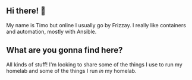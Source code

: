 ## **Hi there!** 👋

My name is Timo but online I usually go by Frizzay.
I really like containers and automation, mostly with Ansible.

## What are you gonna find here?

All kinds of stuff! I'm looking to share some of the things I use to run my homelab and some of the things I run *in* my homelab.
